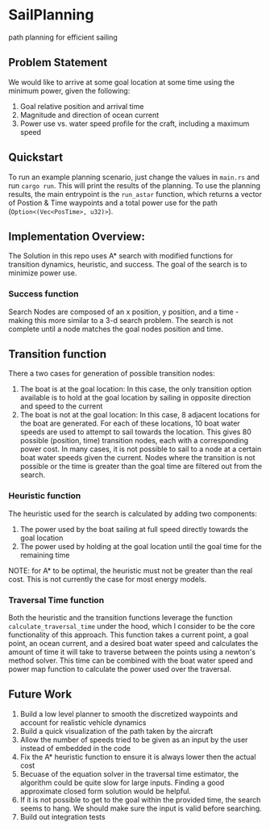 # SailPlanning
path planning for efficient sailing 

## Problem Statement 
We would like to arrive at some goal location at some time using the minimum power, given the following:
1. Goal relative position and arrival time
1. Magnitude and direction of ocean current
1. Power use vs. water speed profile for the craft, including a maximum speed

## Quickstart
To run an example planning scenario, just change the values in `main.rs` and run `cargo run`. This will print the results of the planning. To use the planning results, the main entrypoint is the `run_astar` function, which returns a vector of Postion & Time waypoints and a total power use for the path (`Option<(Vec<PosTime>, u32)>`).

## Implementation Overview:
The Solution in this repo uses A* search with modified functions for transition dynamics, heuristic, and success. The goal of the search is to minimize power use. 

### Success function
Search Nodes are composed of an x position, y position, and a time - making this more similar to a 3-d search problem. The search is not complete until a node matches the goal nodes position and time. 

## Transition function
There a two cases for generation of possible transition nodes:
1. The boat is at the goal location: In this case, the only transition option available is to hold at the goal location by sailing in opposite direction and speed to the current
2. The boat is not at the goal location: In this case, 8 adjacent locations for the boat are generated. For each of these locations, 10 boat water speeds are used to attempt to sail towards the location. This gives 80 possible (position, time) transition nodes, each with a corresponding power cost. In many cases, it is not possible to sail to a node at a certain boat water speeds given the current. Nodes where the transition is not possible or the time is greater than the goal time are filtered out from the search.

### Heuristic function
The heuristic used for the search is calculated by adding two components:
1. The power used by the boat sailing at full speed directly towards the goal location
2. The power used by holding at the goal location until the goal time for the remaining time

NOTE: for A* to be optimal, the heuristic must not be greater than the real cost. This is not currently the case for most energy models.

### Traversal Time function
Both the heuristic and the transition functions leverage the function `calculate_traversal_time` under the hood, which I consider to be the core functionality of this approach. This function takes a current point, a goal point, an ocean current, and a desired boat water speed and calculates the amount of time it will take to traverse between the points using a newton's method solver. This time can be combined with the boat water speed and power map function to calculate the power used over the traversal.

## Future Work
1. Build a low level planner to smooth the discretized waypoints and account for realistic vehicle dynamics
1. Build a quick visualization  of the path taken by the aircraft
1. Allow the number of speeds tried to be given as an input by the user instead of embedded in the code
1. Fix the A* heuristic function to ensure it is always lower then the actual cost
1. Becuase of the equation solver in the traversal time estimator, the algorithm could be quite slow for large inputs. Finding a good approximate closed form solution would be helpful.
1. If it is not possible to get to the goal within the provided time, the search seems to hang. We should make sure the input is valid before searching.
1. Build out integration tests
